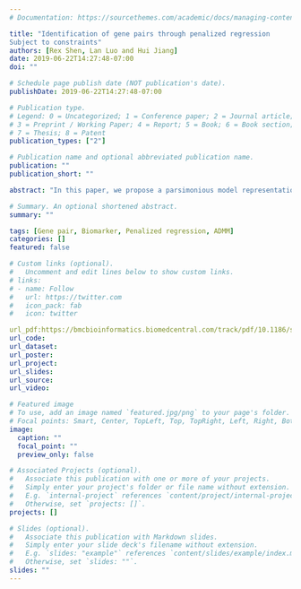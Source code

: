 ```yaml
---
# Documentation: https://sourcethemes.com/academic/docs/managing-content/

title: "Identification of gene pairs through penalized regression
Subject to constraints"
authors: [Rex Shen, Lan Luo and Hui Jiang]
date: 2019-06-22T14:27:48-07:00
doi: ""

# Schedule page publish date (NOT publication's date).
publishDate: 2019-06-22T14:27:48-07:00

# Publication type.
# Legend: 0 = Uncategorized; 1 = Conference paper; 2 = Journal article;
# 3 = Preprint / Working Paper; 4 = Report; 5 = Book; 6 = Book section;
# 7 = Thesis; 8 = Patent
publication_types: ["2"]

# Publication name and optional abbreviated publication name.
publication: ""
publication_short: ""

abstract: "In this paper, we propose a parsimonious model representation and develop efficient algorithms for identification. Particularly, we derive an equivalent model subject to a sum-to-zero constraint in penalized linear regression, where the correspondence between nonzero coefficients in these models is established. Most importantly, it reduces the model complexity of the traditional approach from the quadratic order to the linear order in the number of candidate genes, while overcoming the difficulty of model nonidentifiablity. Computationally, we develop an algorithm using the alternating direction method of multipliers (ADMM) to deal with the constraint. Numerically, we demonstrate that the proposed method outperforms the traditional method in terms of the statistical accuracy. Moreover, we demonstrate that our ADMM algorithm is more computationally efficient than a coordinate descent algorithm with a local search. Finally, we illustrate the proposed method on a prostate cancer dataset to identify gene pairs that are associated with pre-operative prostate-specific antigen."

# Summary. An optional shortened abstract.
summary: ""

tags: [Gene pair, Biomarker, Penalized regression, ADMM]
categories: []
featured: false

# Custom links (optional).
#   Uncomment and edit lines below to show custom links.
# links:
# - name: Follow
#   url: https://twitter.com
#   icon_pack: fab
#   icon: twitter

url_pdf:https://bmcbioinformatics.biomedcentral.com/track/pdf/10.1186/s12859-017-1872-9
url_code:
url_dataset:
url_poster:
url_project:
url_slides:
url_source:
url_video:

# Featured image
# To use, add an image named `featured.jpg/png` to your page's folder. 
# Focal points: Smart, Center, TopLeft, Top, TopRight, Left, Right, BottomLeft, Bottom, BottomRight.
image:
  caption: ""
  focal_point: ""
  preview_only: false

# Associated Projects (optional).
#   Associate this publication with one or more of your projects.
#   Simply enter your project's folder or file name without extension.
#   E.g. `internal-project` references `content/project/internal-project/index.md`.
#   Otherwise, set `projects: []`.
projects: []

# Slides (optional).
#   Associate this publication with Markdown slides.
#   Simply enter your slide deck's filename without extension.
#   E.g. `slides: "example"` references `content/slides/example/index.md`.
#   Otherwise, set `slides: ""`.
slides: ""
---
```

